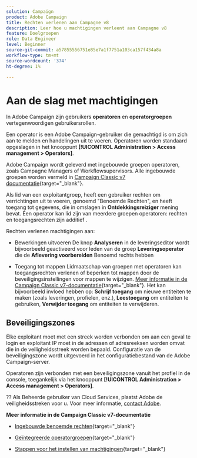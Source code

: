 ```yaml
---
solution: Campaign
product: Adobe Campaign
title: Rechten verlenen aan Campagne v8
description: Leer hoe u machtigingen verleent aan Campagne v8
feature: Doelgroepen
role: Data Engineer
level: Beginner
source-git-commit: a57855556751e85e7a1f7751a103ca157f434a8a
workflow-type: tm+mt
source-wordcount: '374'
ht-degree: 1%

---
```


# Aan de slag met machtigingen

In Adobe Campaign zijn gebruikers **operatoren** en **operatorgroepen** vertegenwoordigen gebruikersrollen.

Een operator is een Adobe Campaign-gebruiker die gemachtigd is om zich aan te melden en handelingen uit te voeren. Operatoren worden standaard opgeslagen in het knooppunt **[!UICONTROL Administration > Access management > Operators]**.

Adobe Campaign wordt geleverd met ingebouwde groepen operatoren, zoals Campagne Managers of Workflowsupervisors. Alle ingebouwde groepen worden vermeld in [Campaign Classic v7 documentatie](https://experienceleague.adobe.com/docs/campaign-classic/using/getting-started/permissions/access-management-groups.html?lang=en#default-groups){target=&quot;_blank&quot;}.

Als lid van een exploitantgroep, heeft een gebruiker rechten om verrichtingen uit te voeren, genoemd &quot;Benoemde Rechten&quot;, en heeft toegang tot gegevens, die in omslagen in **Ontdekkingsreiziger** mening bevat. Een operator kan lid zijn van meerdere groepen operatoren: rechten en toegangsrechten zijn additief .

Rechten verlenen machtigingen aan:

* Bewerkingen uitvoeren
De knop **Analyseren** in de leveringseditor wordt bijvoorbeeld geactiveerd voor leden van de groep **Leveringsoperator** die de **Aflevering voorbereiden** Benoemd rechts hebben

* Toegang tot mappen
Lidmaatschap van groepen met operatoren kan toegangsrechten verlenen of beperken tot mappen door de beveiligingsinstellingen voor mappen te wijzigen. [Meer informatie in de Campaign Classic v7-documentatie](https://experienceleague.adobe.com/docs/campaign-classic/using/getting-started/permissions/access-management-folders.html?lang=en#permissions-on-a-folder){target=&quot;_blank&quot;}. Het kan bijvoorbeeld invloed hebben op: **Schrijf toegang** om nieuwe entiteiten te maken (zoals leveringen, profielen, enz.), **Leestoegang** om entiteiten te gebruiken, **Verwijder toegang** om entiteiten te verwijderen.

## Beveiligingszones

Elke exploitant moet met een streek worden verbonden om aan een geval te login en exploitant IP moet in de adressen of adresreeksen worden omvat die in de veiligheidsstreek worden bepaald. Configuratie van de beveiligingszone wordt uitgevoerd in het configuratiebestand van de Adobe Campaign-server.

Operatoren zijn verbonden met een beveiligingszone vanuit het profiel in de console, toegankelijk via het knooppunt **[!UICONTROL Administration > Access management > Operators]**.

?? Als Beheerde gebruiker van Cloud Services, plaatst Adobe de veiligheidsstreken voor u. Voor meer informatie, [contact Adobe](support.md#support).

**Meer informatie in de Campaign Classic v7-documentatie**

* [Ingebouwde benoemde rechten](https://experienceleague.adobe.com/docs/campaign-classic/using/getting-started/permissions/access-management-named-rights.html){target=&quot;_blank&quot;}

* [Geïntegreerde operatorgroepen](https://experienceleague.adobe.com/docs/campaign-classic/using/getting-started/permissions/access-management-groups.html?lang=en#default-groups){target=&quot;_blank&quot;}

* [Stappen voor het instellen van machtigingen](https://experienceleague.adobe.com/docs/campaign-classic/using/getting-started/permissions/access-management.html){target=&quot;_blank&quot;}
